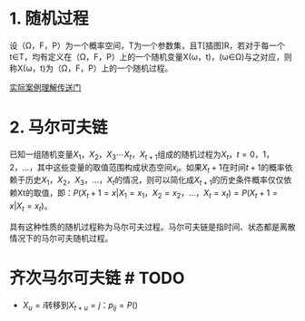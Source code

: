# 1. 随机过程


设（Ω，F，P）为一个概率空间，T为一个参数集，且T[插图]R，若对于每一个t∈T，均有定义在（Ω，F，P）上的一个随机变量X(ω，t)，(ω∈Ω)与之对应，则称X(ω，t)为（Ω，F，P）上的一个随机过程。

[实际案例理解传送门](https://zhuanlan.zhihu.com/p/39531969)

# 2. 马尔可夫链

已知一组随机变量${X_1，X_2，X_3 \cdots X_t，X_{t+1}}$组成的随机过程为${X_t，t=0，1，2，…}$，其中这些变量的取值范围构成状态空间${x_i}$。如果$X_t+1$在时间$t+1$的概率依赖于历史${X_1，X_2，X_3，…，X_t}$的情况，则可以简化成$X_{t+1}$的历史条件概率仅仅依赖Xt的取值，即：$P(X_t+1=x|X_1=x_1，X_2=x_2，…，X_t=x_t)=P(X_t+1=x|X_t=x_t)$。

具有这种性质的随机过程称为马尔可夫过程。马尔可夫链是指时间、状态都是离散情况下的马尔可夫随机过程。


# 齐次马尔可夫链 # TODO

- $X_u =i$转移到$X_{t+u}=j$：$p_{ij} = P()$

